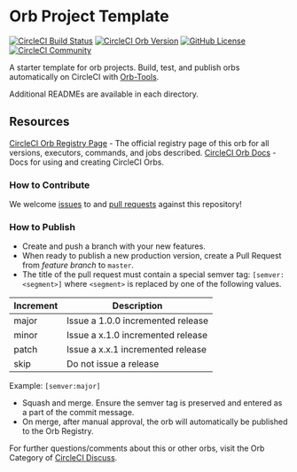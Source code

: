 # Orb Project Template

[![CircleCI Build Status](https://circleci.com/gh/grantwilliams/test-circleci-orb.svg?style=shield "CircleCI Build Status")](https://circleci.com/gh/grantwilliams/test-circleci-orb) [![CircleCI Orb Version](https://badges.circleci.com/orbs/grantwilliams/test-circleci-orb.svg)](https://circleci.com/orbs/registry/orb/grantwilliams/test-circleci-orb) [![GitHub License](https://img.shields.io/badge/license-MIT-lightgrey.svg)](https://raw.githubusercontent.com/grantwilliams/test-circleci-orb/master/LICENSE) [![CircleCI Community](https://img.shields.io/badge/community-CircleCI%20Discuss-343434.svg)](https://discuss.circleci.com/c/ecosystem/orbs)



A starter template for orb projects. Build, test, and publish orbs automatically on CircleCI with [Orb-Tools](https://circleci.com/orbs/registry/orb/circleci/orb-tools).

Additional READMEs are available in each directory.



## Resources

[CircleCI Orb Registry Page](https://circleci.com/orbs/registry/orb/grantwilliams/test-circleci-orb) - The official registry page of this orb for all versions, executors, commands, and jobs described.
[CircleCI Orb Docs](https://circleci.com/docs/2.0/orb-intro/#section=configuration) - Docs for using and creating CircleCI Orbs.

### How to Contribute

We welcome [issues](https://github.com/grantwilliams/test-circleci-orb/issues) to and [pull requests](https://github.com/grantwilliams/test-circleci-orb/pulls) against this repository!

### How to Publish
* Create and push a branch with your new features.
* When ready to publish a new production version, create a Pull Request from _feature branch_ to `master`.
* The title of the pull request must contain a special semver tag: `[semver:<segment>]` where `<segment>` is replaced by one of the following values.

| Increment | Description|
| ----------| -----------|
| major     | Issue a 1.0.0 incremented release|
| minor     | Issue a x.1.0 incremented release|
| patch     | Issue a x.x.1 incremented release|
| skip      | Do not issue a release|

Example: `[semver:major]`

* Squash and merge. Ensure the semver tag is preserved and entered as a part of the commit message.
* On merge, after manual approval, the orb will automatically be published to the Orb Registry.


For further questions/comments about this or other orbs, visit the Orb Category of [CircleCI Discuss](https://discuss.circleci.com/c/orbs).

